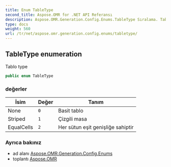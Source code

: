 ```yaml
---
title: Enum TableType
second_title: Aspose.OMR for .NET API Referansı
description: Aspose.OMR.Generation.Config.Enums.TableType Sıralama. Tablo type
type: docs
weight: 560
url: /tr/net/aspose.omr.generation.config.enums/tabletype/
---
```

## TableType enumeration

Tablo type

```csharp
public enum TableType
```

### değerler

| İsim | Değer | Tanım |
| --- | --- | --- |
| None | `0` | Basit tablo |
| Striped | `1` | Çizgili masa |
| EqualCells | `2` | Her sütun eşit genişliğe sahiptir |

### Ayrıca bakınız

* ad alanı [Aspose.OMR.Generation.Config.Enums](../../aspose.omr.generation.config.enums/)
* toplantı [Aspose.OMR](../../)


